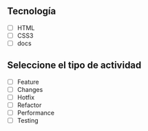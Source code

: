 ## Tecnología

- [ ] HTML
- [ ] CSS3
- [ ] docs

## Seleccione el tipo de actividad

- [ ] Feature
- [ ] Changes
- [ ] Hotfix
- [ ] Refactor
- [ ] Performance
- [ ] Testing

